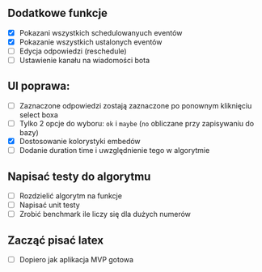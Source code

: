 ## Dodatkowe funkcje
- [x] Pokazani wszystkich schedulowanyuch eventów
- [x] Pokazanie wszystkich ustalonych eventów
- [ ] Edycja odpowiedzi (reschedule) 
- [ ] Ustawienie kanału na wiadomości bota

## UI poprawa:
- [ ] Zaznaczone odpowiedzi zostają zaznaczone po ponownym kliknięciu select boxa
- [ ] Tylko 2 opcje do wyboru: `ok` i `maybe` (`no` obliczane przy zapisywaniu do bazy)
- [x] Dostosowanie kolorystyki embedów
- [ ] Dodanie duration time i uwzględnienie tego w algorytmie

## Napisać testy do algorytmu
- [ ] Rozdzielić algorytm na funkcje
- [ ] Napisać unit testy
- [ ] Zrobić benchmark ile liczy się dla dużych numerów

## Zacząć pisać latex 
- [ ] Dopiero jak aplikacja MVP gotowa